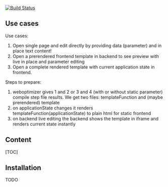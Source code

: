 <!-- !/usr/bin/env markdown
-*- coding: utf-8 -*- -->

<!-- region header
Copyright Torben Sickert 16.12.2012

License
-------

This library written by Torben Sickert stand under a creative commons naming
3.0 unported license. see http://creativecommons.org/licenses/by/3.0/deed.de
endregion -->

[![Build Status](https://travis-ci.org/thaibault/websiteBuilder.svg?branch=master)](https://travis-ci.org/thaibault/websiteBuilder)

<!--|deDE:Einsatzmöglichkeiten-->
Use cases
---------

Use cases:

1. Open single page and edit directly by providing data (parameter) and in place text content!
2. Open a prerendered frontend template in backend to see preview with live in place and parameter editing
3. Open a complete rendered template with current application state in frontend.

Steps to prepare:

1. weboptimizer gives 1 and 2 or 3 and 4 (with or without static parameter) compile step file results. We get two files: templateFunction and (maybe prerendered) template
2. on applicationState changes it renders templateFunction(applicationState) to plain html for static frontend
3. on backend live editing the backend shows the template in iframe and renders current state instantly

<!--|deDE:Inhalt-->
Content
-------

<!--Place for automatic generated table of contents.-->
[TOC]

<!--|deDE:Installation-->
Installation
------------

TODO

<!-- region modline
vim: set tabstop=4 shiftwidth=4 expandtab:
vim: foldmethod=marker foldmarker=region,endregion:
endregion -->
